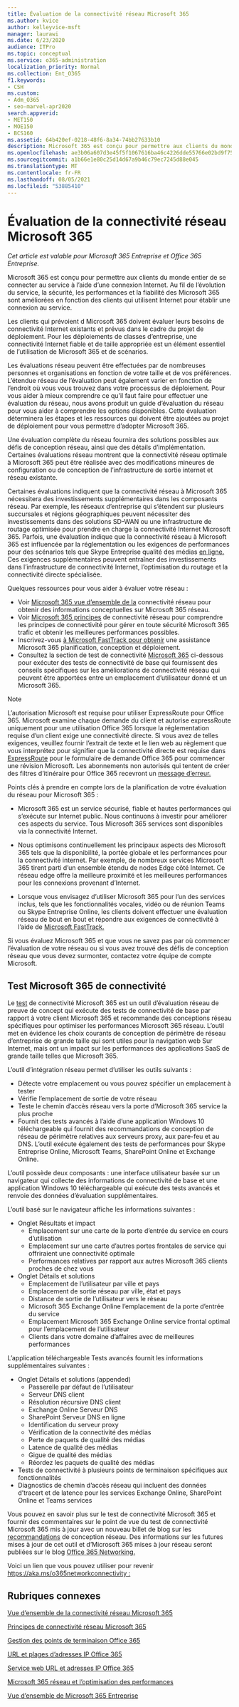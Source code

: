 ```yaml
---
title: Évaluation de la connectivité réseau Microsoft 365
ms.author: kvice
author: kelleyvice-msft
manager: laurawi
ms.date: 6/23/2020
audience: ITPro
ms.topic: conceptual
ms.service: o365-administration
localization_priority: Normal
ms.collection: Ent_O365
f1.keywords:
- CSH
ms.custom:
- Adm_O365
- seo-marvel-apr2020
search.appverid:
- MET150
- MOE150
- BCS160
ms.assetid: 64b420ef-0218-48f6-8a34-74bb27633b10
description: Microsoft 365 est conçu pour permettre aux clients du monde entier de se connecter au service à l’aide d’une connexion Internet. Au fil de l’évolution du service, la sécurité, les performances et la fiabilité des Microsoft 365 sont améliorées en fonction des clients qui utilisent Internet pour établir une connexion au service.
ms.openlocfilehash: ae3b06a607d3e45f5f1067616ba46c4226dde55766e02bd9f75b70313095474e
ms.sourcegitcommit: a1b66e1e80c25d14d67a9b46c79ec7245d88e045
ms.translationtype: MT
ms.contentlocale: fr-FR
ms.lasthandoff: 08/05/2021
ms.locfileid: "53885410"
---
```

# <a name="assessing-microsoft-365-network-connectivity"></a>Évaluation de la connectivité réseau Microsoft 365

*Cet article est valable pour Microsoft 365 Entreprise et Office 365 Entreprise.*

Microsoft 365 est conçu pour permettre aux clients du monde entier de se connecter au service à l’aide d’une connexion Internet. Au fil de l’évolution du service, la sécurité, les performances et la fiabilité des Microsoft 365 sont améliorées en fonction des clients qui utilisent Internet pour établir une connexion au service.
  
Les clients qui prévoient d Microsoft 365 doivent évaluer leurs besoins de connectivité Internet existants et prévus dans le cadre du projet de déploiement. Pour les déploiements de classes d’entreprise, une connectivité Internet fiable et de taille appropriée est un élément essentiel de l’utilisation de Microsoft 365 et de scénarios.
  
Les évaluations réseau peuvent être effectuées par de nombreuses personnes et organisations en fonction de votre taille et de vos préférences. L’étendue réseau de l’évaluation peut également varier en fonction de l’endroit où vous vous trouvez dans votre processus de déploiement. Pour vous aider à mieux comprendre ce qu’il faut faire pour effectuer une évaluation du réseau, nous avons produit un guide d’évaluation du réseau pour vous aider à comprendre les options disponibles. Cette évaluation déterminera les étapes et les ressources qui doivent être ajoutées au projet de déploiement pour vous permettre d’adopter Microsoft 365.
  
Une évaluation complète du réseau fournira des solutions possibles aux défis de conception réseau, ainsi que des détails d’implémentation. Certaines évaluations réseau montrent que la connectivité réseau optimale à Microsoft 365 peut être réalisée avec des modifications mineures de configuration ou de conception de l’infrastructure de sortie internet et réseau existante.

Certaines évaluations indiquent que la connectivité réseau à Microsoft 365 nécessitera des investissements supplémentaires dans les composants réseau. Par exemple, les réseaux d’entreprise qui s’étendent sur plusieurs succursales et régions géographiques peuvent nécessiter des investissements dans des solutions SD-WAN ou une infrastructure de routage optimisée pour prendre en charge la connectivité Internet Microsoft 365. Parfois, une évaluation indique que la connectivité réseau à Microsoft 365 est influencée par la réglementation ou les exigences de performances pour des scénarios tels que Skype Entreprise qualité des médias [en ligne.](https://support.office.com/article/Media-Quality-and-Network-Connectivity-Performance-in-Skype-for-Business-Online-5fe3e01b-34cf-44e0-b897-b0b2a83f0917) Ces exigences supplémentaires peuvent entraîner des investissements dans l’infrastructure de connectivité Internet, l’optimisation du routage et la connectivité directe spécialisée.

Quelques ressources pour vous aider à évaluer votre réseau :

- Voir [Microsoft 365 vue d’ensemble de la](microsoft-365-networking-overview.md) connectivité réseau pour obtenir des informations conceptuelles sur Microsoft 365 réseau.
- Voir [Microsoft 365 principes](./microsoft-365-network-connectivity-principles.md) de connectivité réseau pour comprendre les principes de connectivité pour gérer en toute sécurité Microsoft 365 trafic et obtenir les meilleures performances possibles.
- Inscrivez-vous [à Microsoft FastTrack pour obtenir](https://www.microsoft.com/fasttrack) une assistance Microsoft 365 planification, conception et déploiement. 
- Consultez la section de test de connectivité [Microsoft 365](assessing-network-connectivity.md#the-microsoft-365-connectivity-test) ci-dessous pour exécuter des tests de connectivité de base qui fournissent des conseils spécifiques sur les améliorations de connectivité réseau qui peuvent être apportées entre un emplacement d’utilisateur donné et un Microsoft 365.

> [!NOTE]
> L’autorisation Microsoft est requise pour utiliser ExpressRoute pour Office 365. Microsoft examine chaque demande du client et autorise expressRoute uniquement pour une utilisation Office 365 lorsque la réglementation requise d’un client exige une connectivité directe. Si vous avez de telles exigences, veuillez fournir l’extrait de texte et le lien web au règlement que vous interprétez pour signifier que la connectivité directe est requise dans [ExpressRoute](https://aka.ms/O365ERReview) pour le formulaire de demande Office 365 pour commencer une révision Microsoft. Les abonnements non autorisés qui tentent de créer des filtres d’itinéraire pour Office 365 recevront un [message d’erreur.](https://support.microsoft.com/kb/3181709)
  
Points clés à prendre en compte lors de la planification de votre évaluation du réseau pour Microsoft 365 :
  
- Microsoft 365 est un service sécurisé, fiable et hautes performances qui s’exécute sur Internet public. Nous continuons à investir pour améliorer ces aspects du service. Tous Microsoft 365 services sont disponibles via la connectivité Internet.

- Nous optimisons continuellement les principaux aspects des Microsoft 365 tels que la disponibilité, la portée globale et les performances pour la connectivité internet. Par exemple, de nombreux services Microsoft 365 tirent parti d’un ensemble étendu de nodes Edge côté Internet. Ce réseau edge offre la meilleure proximité et les meilleures performances pour les connexions provenant d’Internet.

- Lorsque vous envisagez d’utiliser Microsoft 365 pour l’un des services inclus, tels que les fonctionnalités vocales, vidéo ou de réunion Teams ou Skype Entreprise Online, les clients doivent effectuer une évaluation réseau de bout en bout et répondre aux exigences de connectivité à l’aide de [Microsoft FastTrack.](https://www.microsoft.com/fasttrack)

Si vous évaluez Microsoft 365 et que vous ne savez pas par où commencer l’évaluation de votre réseau ou si vous avez trouvé des défis de conception réseau que vous devez surmonter, contactez votre équipe de compte Microsoft.

## <a name="the-microsoft-365-connectivity-test"></a>Test Microsoft 365 de connectivité

Le [test](https://aka.ms/netonboard) de connectivité Microsoft 365 est un outil d’évaluation réseau de preuve de concept qui exécute des tests de connectivité de base par rapport à votre client Microsoft 365 et recommande des conceptions réseau spécifiques pour optimiser les performances Microsoft 365 réseau. L’outil met en évidence les choix courants de conception de périmètre de réseau d’entreprise de grande taille qui sont utiles pour la navigation web Sur Internet, mais ont un impact sur les performances des applications SaaS de grande taille telles que Microsoft 365.

L’outil d’intégration réseau permet d’utiliser les outils suivants :

- Détecte votre emplacement ou vous pouvez spécifier un emplacement à tester
- Vérifie l’emplacement de sortie de votre réseau
- Teste le chemin d’accès réseau vers la porte d’Microsoft 365 service la plus proche
- Fournit des tests avancés à l’aide d’une application Windows 10 téléchargeable qui fournit des recommandations de conception de réseau de périmètre relatives aux serveurs proxy, aux pare-feu et au DNS. L’outil exécute également des tests de performances pour Skype Entreprise Online, Microsoft Teams, SharePoint Online et Exchange Online.

L’outil possède deux composants : une interface utilisateur basée sur un navigateur qui collecte des informations de connectivité de base et une application Windows 10 téléchargeable qui exécute des tests avancés et renvoie des données d’évaluation supplémentaires.

L’outil basé sur le navigateur affiche les informations suivantes :

- Onglet Résultats et impact
  - Emplacement sur une carte de la porte d’entrée du service en cours d’utilisation
  - Emplacement sur une carte d’autres portes frontales de service qui offriraient une connectivité optimale
  - Performances relatives par rapport aux autres Microsoft 365 clients proches de chez vous
- Onglet Détails et solutions
  - Emplacement de l’utilisateur par ville et pays
  - Emplacement de sortie réseau par ville, état et pays
  - Distance de sortie de l’utilisateur vers le réseau
  - Microsoft 365 Exchange Online l’emplacement de la porte d’entrée du service
  - Emplacement Microsoft 365 Exchange Online service frontal optimal pour l’emplacement de l’utilisateur
  - Clients dans votre domaine d’affaires avec de meilleures performances

L’application téléchargeable Tests avancés fournit les informations supplémentaires suivantes :

- Onglet Détails et solutions (appended)
  - Passerelle par défaut de l’utilisateur
  - Serveur DNS client
  - Résolution récursive DNS client
  - Exchange Online Serveur DNS
  - SharePoint Serveur DNS en ligne
  - Identification du serveur proxy
  - Vérification de la connectivité des médias
  - Perte de paquets de qualité des médias
  - Latence de qualité des médias
  - Gigue de qualité des médias
  - Réordez les paquets de qualité des médias
- Tests de connectivité à plusieurs points de terminaison spécifiques aux fonctionnalités
- Diagnostics de chemin d’accès réseau qui incluent des données d’tracert et de latence pour les services Exchange Online, SharePoint Online et Teams services

Vous pouvez en savoir plus sur le test de connectivité Microsoft 365 et fournir des commentaires sur le point de vue du test de connectivité Microsoft 365 mis à jour avec un nouveau billet de blog sur les [recommandations](https://techcommunity.microsoft.com/t5/Office-365-Networking/Updated-Office-365-Network-Onboarding-Tool-POC-with-new-network/m-p/711130#M130) de conception réseau. Des informations sur les futures mises à jour de cet outil et d’Microsoft 365 mises à jour réseau seront publiées sur le blog [Office 365 Networking.](https://techcommunity.microsoft.com/t5/Office-365-Networking/bd-p/Office365Networking)
  
Voici un lien que vous pouvez utiliser pour revenir [ https://aka.ms/o365networkconnectivity :](./microsoft-365-network-connectivity-principles.md)
  
## <a name="related-topics"></a>Rubriques connexes

[Vue d’ensemble de la connectivité réseau Microsoft 365](microsoft-365-networking-overview.md)

[Principes de connectivité réseau Microsoft 365](./microsoft-365-network-connectivity-principles.md)

[Gestion des points de terminaison Office 365](managing-office-365-endpoints.md)

[URL et plages d’adresses IP Office 365](urls-and-ip-address-ranges.md)

[Service web URL et adresses IP Office 365](microsoft-365-ip-web-service.md)

[Microsoft 365 réseau et l’optimisation des performances](network-planning-and-performance.md)

[Vue d’ensemble de Microsoft 365 Entreprise](microsoft-365-overview.md)